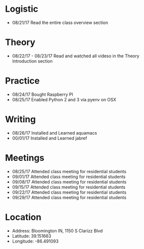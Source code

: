 # Logistic

* 08/21/17 Read the entire class overview section 

# Theory

* 08/22/17 - 08/23/17 Read and watched all videso in the Theory Introduction section

# Practice

* 08/24/17 Bought Raspberry PI
* 08/25/17 Enabled Python 2 and 3 via pyenv on OSX

# Writing

* 08/26/17 Installed and Learned aquamacs
* 00/01/17 Installed and Learned jabref

# Meetings

* 08/25/17 Attended class meeting for residential students
* 09/01/17 Attended class meeting for residential students
* 09/08/17 Attended class meeting for residential students
* 09/15/17 Attended class meeting for residential students
* 09/22/17 Attended class meeting for residential students
* 09/29/17 Attended class meeting for residential students

# Location

* Address: Bloomington IN, 1150 S Clarizz Blvd
* Latitude: 39.151663
* Longitude: -86.491093
